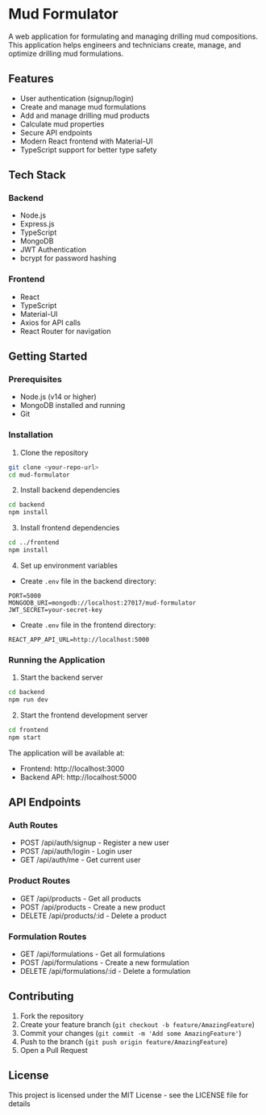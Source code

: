 # Mud Formulator

A web application for formulating and managing drilling mud compositions. This application helps engineers and technicians create, manage, and optimize drilling mud formulations.

## Features

- User authentication (signup/login)
- Create and manage mud formulations
- Add and manage drilling mud products
- Calculate mud properties
- Secure API endpoints
- Modern React frontend with Material-UI
- TypeScript support for better type safety

## Tech Stack

### Backend
- Node.js
- Express.js
- TypeScript
- MongoDB
- JWT Authentication
- bcrypt for password hashing

### Frontend
- React
- TypeScript
- Material-UI
- Axios for API calls
- React Router for navigation

## Getting Started

### Prerequisites
- Node.js (v14 or higher)
- MongoDB installed and running
- Git

### Installation

1. Clone the repository
```bash
git clone <your-repo-url>
cd mud-formulator
```

2. Install backend dependencies
```bash
cd backend
npm install
```

3. Install frontend dependencies
```bash
cd ../frontend
npm install
```

4. Set up environment variables
- Create `.env` file in the backend directory:
```
PORT=5000
MONGODB_URI=mongodb://localhost:27017/mud-formulator
JWT_SECRET=your-secret-key
```

- Create `.env` file in the frontend directory:
```
REACT_APP_API_URL=http://localhost:5000
```

### Running the Application

1. Start the backend server
```bash
cd backend
npm run dev
```

2. Start the frontend development server
```bash
cd frontend
npm start
```

The application will be available at:
- Frontend: http://localhost:3000
- Backend API: http://localhost:5000

## API Endpoints

### Auth Routes
- POST /api/auth/signup - Register a new user
- POST /api/auth/login - Login user
- GET /api/auth/me - Get current user

### Product Routes
- GET /api/products - Get all products
- POST /api/products - Create a new product
- DELETE /api/products/:id - Delete a product

### Formulation Routes
- GET /api/formulations - Get all formulations
- POST /api/formulations - Create a new formulation
- DELETE /api/formulations/:id - Delete a formulation

## Contributing

1. Fork the repository
2. Create your feature branch (`git checkout -b feature/AmazingFeature`)
3. Commit your changes (`git commit -m 'Add some AmazingFeature'`)
4. Push to the branch (`git push origin feature/AmazingFeature`)
5. Open a Pull Request

## License

This project is licensed under the MIT License - see the LICENSE file for details 